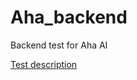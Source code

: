# Aha_backend
Backend test for Aha AI

[Test description](https://rootdomain.notion.site/Candidate-Exam-Back-End-Full-Stack-Engineer-bc9e910d3c0f477287cda3ad874ee572)
